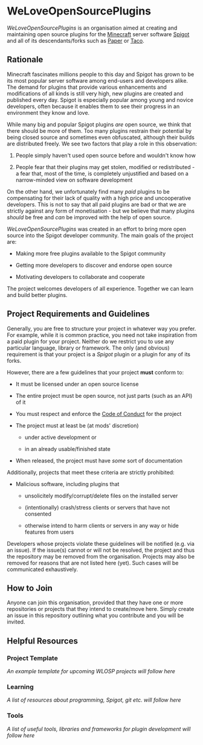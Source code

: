 # WeLoveOpenSourcePlugins

*WeLoveOpenSourcePlugins* is an organisation aimed at creating and maintaining open source plugins for the [Minecraft](https://minecraft.net) server software [Spigot](https://www.spigotmc.org/) and all of its descendants/forks such as [Paper](https://papermc.io) or [Taco](https://tacospigot.github.io/).

## Rationale

Minecraft fascinates millions people to this day and Spigot has grown to be its most popular server software among end-users and developers alike. The demand for plugins that provide various enhancements and modifications of all kinds is still very high, new plugins are created and published every day. Spigot is especially popular among young and novice developers, often because it enables them to see their progress in an environment they know and love.

While many big and popular Spigot plugins *are* open source, we think that there should be more of them. Too many plugins restrain their potential by being closed source and sometimes even obfuscated, although their builds are distributed freely. We see two factors that play a role in this observation: 

1. People simply haven't used open source before and wouldn't know how

2. People fear that their plugins may get stolen, modified or redistributed - a fear that, most of the time, is completely unjustified and based on a narrow-minded view on software development

On the other hand, we unfortunately find many *paid* plugins to be compensating for their lack of quality with a high price and uncooperative developers. This is not to say that all paid plugins are bad or that we are strictly against any form of monetisation - but we believe that many plugins *should* be free and *can* be improved with the help of open source.

*WeLoveOpenSourcePlugins* was created in an effort to bring more open source into the Spigot developer community. The main goals of the project are:

- Making more free plugins available to the Spigot community

- Getting more developers to discover and endorse open source

- Motivating developers to collaborate and cooperate

The project welcomes developers of all experience. Together we can learn and build better plugins.

## Project Requirements and Guidelines

Generally, you are free to structure your project in whatever way you prefer. For example, while it is common practice, you need not take inspiration from a paid plugin for your project. Neither do we restrict you to use any particular language, library or framework. The only (and obvious) requirement is that your project is a *Spigot* plugin or a plugin for any of its forks. 

However, there are a few guidelines that your project **must** conform to:

- It must be licensed under an open source license

- The entire project must be open source, not just parts (such as an API) of it

- You must respect and enforce the [Code of Conduct](./CODE-OF-CONDUCT.md) for the project

- The project must at least be (at mods' discretion)

  - under active development or

  - in an already usable/finished state

- When released, the project must have *some* sort of documentation 

Additionally, projects that meet these criteria are strictly prohibited:

- Malicious software, including plugins that
  - unsolicitely modify/corrupt/delete files on the installed server

  - (intentionally) crash/stress clients or servers that have not consented

  - otherwise intend to harm clients or servers in any way or hide features from users

Developers whose projects violate these guidelines will be notified (e.g. via an issue). If the issue(s) cannot or will not be resolved, the project and thus the repository may be removed from the organisation. Projects may also be removed for reasons that are not listed here (yet). Such cases will be communicated exhaustively.

## How to Join

Anyone can join this organisation, provided that they have one or more repositories or projects that they intend to create/move here. Simply create an issue in this repository outlining what you contribute and you will be invited.

## Helpful Resources

### Project Template

*An example template for upcoming WLOSP projects will follow here*

### Learning

*A list of resources about programming, Spigot, git etc. will follow here*

### Tools

*A list of useful tools, libraries and frameworks for plugin development will follow here*
